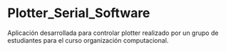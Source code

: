 # Plotter_Serial_Software
Aplicación desarrollada para controlar plotter realizado por un grupo de estudiantes para el curso organización computacional.

